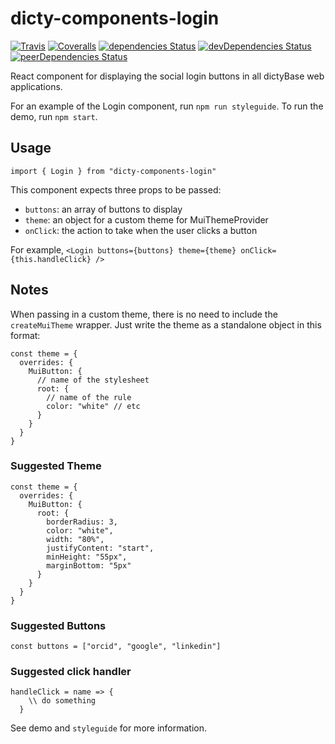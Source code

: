 # dicty-components-login

[![Travis][build-badge]][build]
[![Coveralls][coveralls-badge]][coveralls]
[![dependencies Status](https://david-dm.org/dictyBase/dicty-components-login/status.svg?style=flat-square)](https://david-dm.org/dictyBase/dicty-components-login)
[![devDependencies Status](https://david-dm.org/dictyBase/dicty-components-login/dev-status.svg?style=flat-square)](https://david-dm.org/dictyBase/dicty-components-login?type=dev)
[![peerDependencies Status](https://david-dm.org/dictyBase/dicty-components-login/peer-status.svg?style=flat-square)](https://david-dm.org/dictyBase/dicty-components-login?type=peer)

React component for displaying the social login buttons in all dictyBase web applications.

For an example of the Login component, run `npm run styleguide`. To run the demo, run `npm start`.

## Usage

`import { Login } from "dicty-components-login"`

This component expects three props to be passed:

* `buttons`: an array of buttons to display
* `theme`: an object for a custom theme for MuiThemeProvider
* `onClick`: the action to take when the user clicks a button

For example, `<Login buttons={buttons} theme={theme} onClick={this.handleClick} />`

## Notes

When passing in a custom theme, there is no need to include the `createMuiTheme` wrapper. Just write the theme as a standalone object in this format:

```
const theme = {
  overrides: {
    MuiButton: {
      // name of the stylesheet
      root: {
        // name of the rule
        color: "white" // etc
      }
    }
  }
}
```

### Suggested Theme

```
const theme = {
  overrides: {
    MuiButton: {
      root: {
        borderRadius: 3,
        color: "white",
        width: "80%",
        justifyContent: "start",
        minHeight: "55px",
        marginBottom: "5px"
      }
    }
  }
}
```

### Suggested Buttons

`const buttons = ["orcid", "google", "linkedin"]`

### Suggested click handler

```
handleClick = name => {
    \\ do something
  }
```

See demo and `styleguide` for more information.

[build-badge]: https://travis-ci.org/dictyBase/dicty-components-login.svg?branch=develop
[build]: https://travis-ci.org/dictyBase/dicty-components-login
[coveralls-badge]: https://coveralls.io/repos/github/dictyBase/dicty-components-login/badge.svg?branch=develop
[coveralls]: https://coveralls.io/github/dictyBase/dicty-components-login?branch=develop
